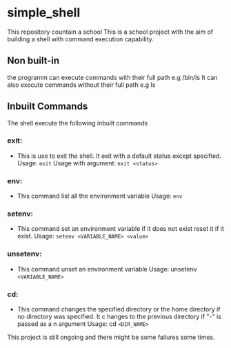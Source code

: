 # simple_shell

This repository countain a school                     This is a school project with the aim of building a shell with command execution capability.                

## Non built-in

the programm can execute commands with their full path
 e.g /bin/ls
It can also execute commands without their full path e.g ls

## Inbuilt Commands

The shell execute the following inbuilt commands

### exit:
- This is use to exit the shell. It exit with a
default status except specified.
Usage: `exit`
Usage with argument: `exit <status>`

### env:
- This command list all the environment variable Usage: `env`

### setenv:
- This command set an environment variable if
it does not exist reset it if it exist.
Usage: `setenv <VARIABLE_NAME> <value>`

### unsetenv:
- This command unset an environment variable
Usage: unsetenv `<VARIABLE_NAME>`

### cd:
- This command changes the specified directory or
the home directory if no directory was specified. It c
hanges to the previous directory if "-" is passed as a
n argument
Usage: cd `<DIR_NAME>`

This project is still ongoing and there might be some
failures some times.
